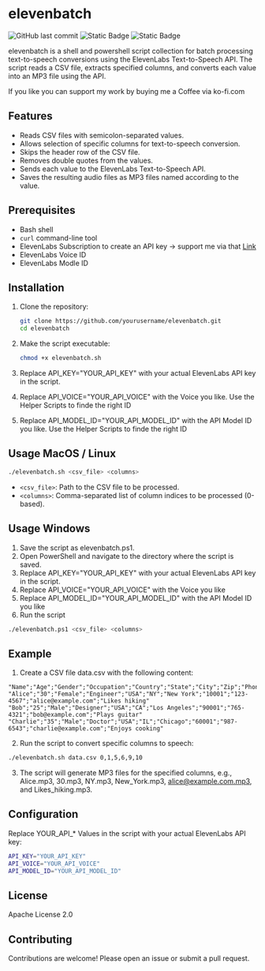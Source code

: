 # elevenbatch
![GitHub last commit](https://img.shields.io/github/last-commit/grossstadtmann/elevenbatch?style=flat)
![Static Badge](https://img.shields.io/badge/elevenlabs-.io-blue?style=flat&link=https%3A%2F%2Felevenlabs.io%2F%3Ffrom%3Dpartnerkhan1060)
![Static Badge](https://img.shields.io/badge/Buy_Me_a_Coffee_at-ko--fi.com-blue?style=flat&logo=kofi&link=https%3A%2F%2Fko-fi.com%2Fgrossstadtmann)

elevenbatch is a shell and powershell script collection for batch processing text-to-speech conversions using the ElevenLabs Text-to-Speech API. The script reads a CSV file, extracts specified columns, and converts each value into an MP3 file using the API.

If you like you can support my work by buying me a Coffee via ko-fi.com

## Features

- Reads CSV files with semicolon-separated values.
- Allows selection of specific columns for text-to-speech conversion.
- Skips the header row of the CSV file.
- Removes double quotes from the values.
- Sends each value to the ElevenLabs Text-to-Speech API.
- Saves the resulting audio files as MP3 files named according to the value.

## Prerequisites

- Bash shell
- `curl` command-line tool
- ElevenLabs Subscription to create an API key -> support me via that [Link](elevenlabs.io/?from=partnerkhan1060)
- ElevenLabs Voice ID
- ElevenLabs Modle ID

## Installation

1. Clone the repository:
    ```sh
    git clone https://github.com/yourusername/elevenbatch.git
    cd elevenbatch
    ```

2. Make the script executable:
    ```sh
    chmod +x elevenbatch.sh
    ```

3. Replace API_KEY="YOUR_API_KEY" with your actual ElevenLabs API key in the script.
4. Replace API_VOICE="YOUR_API_VOICE" with the Voice you like. Use the Helper Scripts to finde the right ID
5. Replace API_MODEL_ID="YOUR_API_MODEL_ID" with the API Model ID you like. Use the Helper Scripts to finde the right ID

## Usage MacOS / Linux

```sh
./elevenbatch.sh <csv_file> <columns>
```

- `<csv_file>`: Path to the CSV file to be processed.  
- `<columns>`: Comma-separated list of column indices to be processed (0-based).

## Usage Windows

1. Save the script as elevenbatch.ps1.
2. Open PowerShell and navigate to the directory where the script is saved.
3. Replace API_KEY="YOUR_API_KEY" with your actual ElevenLabs API key in the script.
4. Replace API_VOICE="YOUR_API_VOICE" with the Voice you like
5. Replace API_MODEL_ID="YOUR_API_MODEL_ID" with the API Model ID you like 
6. Run the script

```sh
./elevenbatch.ps1 <csv_file> <columns>
```

## Example

1. Create a CSV file data.csv with the following content:

```csv
"Name";"Age";"Gender";"Occupation";"Country";"State";"City";"Zip";"Phone";"Email";"Notes"
"Alice";"30";"Female";"Engineer";"USA";"NY";"New York";"10001";"123-4567";"alice@example.com";"Likes hiking"
"Bob";"25";"Male";"Designer";"USA";"CA";"Los Angeles";"90001";"765-4321";"bob@example.com";"Plays guitar"
"Charlie";"35";"Male";"Doctor";"USA";"IL";"Chicago";"60001";"987-6543";"charlie@example.com";"Enjoys cooking"
```

2. Run the script to convert specific columns to speech:

```sh
./elevenbatch.sh data.csv 0,1,5,6,9,10
```
3. The script will generate MP3 files for the specified columns, e.g., Alice.mp3, 30.mp3, NY.mp3, New_York.mp3, alice@example.com.mp3, and Likes_hiking.mp3.

## Configuration

Replace YOUR_API_* Values in the script with your actual ElevenLabs API key:

```sh
API_KEY="YOUR_API_KEY"
API_VOICE="YOUR_API_VOICE"
API_MODEL_ID="YOUR_API_MODEL_ID"
```

## License

Apache License 2.0 

## Contributing

Contributions are welcome! Please open an issue or submit a pull request.

